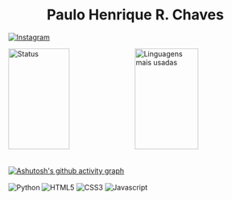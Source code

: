 <h1 style="text-align: center;"> Paulo Henrique R. Chaves </h1>

[![Instagram](https://img.shields.io/badge/Instagram-E4405F?style=for-the-badge&logo=instagram&logoColor=white)](https://www.instagram.com/phr_chaves/)

<div style="display: inline_block">
    <img width="49%" height="200px" src="https://github-readme-stats.vercel.app/api?username=XDChaves&show_icons=true&theme=nord&bg_color=000000&title_color=FF0000&" alt="Status"/>
    <img width="50%" height="200px" src="https://github-readme-stats.vercel.app/api/top-langs/?username=XDChaves&layout=compact&hide_border=true&title_color=FF0000&text_color=B0C4DE&bg_color=000000" alt="Linguagens mais usadas"/>
</div><br/> 

[![Ashutosh's github activity graph](https://github-readme-activity-graph.vercel.app/graph?username=XDChaves&bg_color=000000&color=B0C4DE&line=FF0000&point=B0C4DE&area=true&hide_border=true)](https://github.com/ashutosh00710/github-readme-activity-graph)

<div style="display: inline_block">
    <img align="center" alt="Python" src="https://img.shields.io/badge/Python-0a516d?style=for-the-badge&logo=python&logoColor=white">
    <img align="center" alt="HTML5" src="https://img.shields.io/badge/HTML5-E34F26?style=for-the-badge&logo=html5&logoColor=white">
    <img align="center" alt="CSS3" src="https://img.shields.io/badge/CSS3-1572B6?style=for-the-badge&logo=css3&logoColor=white">
    <img align="center"  alt="Javascript" src="https://img.shields.io/badge/-JavaScript-333333?style=for-the-badge&logo=javascript&logoColor=white">
</div><br/>
